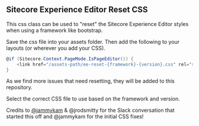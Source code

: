 ## Sitecore Experience Editor Reset CSS

This css class can be used to "reset" the Sitecore Experience Editor styles when using a framework like bootstrap.

Save the css file into your assets folder. Then add the following to your layouts (or wherever you add your CSS).

```csharp
@if (Sitecore.Context.PageMode.IsPageEditor()) {
    <link href="/assets-path/ee-reset-{framework}-{version}.css" rel="stylesheet" />
}
```

As we find more issues that need resetting, they will be added to this repository.

Select the correct CSS file to use based on the framework and version.

Credits to [@jammykam](https://twitter.com/jammykam) & @jrodsmitty for the Slack conversation that started this off and @jammykam for the initial CSS fixes!